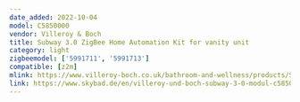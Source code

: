 ```yaml
---
date_added: 2022-10-04
model: C5850000
vendor: Villeroy & Boch
title: Subway 3.0 ZigBee Home Automation Kit for vanity unit
category: light
zigbeemodel: ['5991711', '5991713']
compatible: [z2m]
mlink: https://www.villeroy-boch.co.uk/bathroom-and-wellness/products/Subway-3.0-ZigBeeR-Home-Automation-Kit-for-vanity-unit-Rectangle-C5850000.html
link: https://www.skybad.de/en/villeroy-und-boch-subway-3-0-modul-c5850000-fuer-unterschraenke-funkstandard.html
---
```

